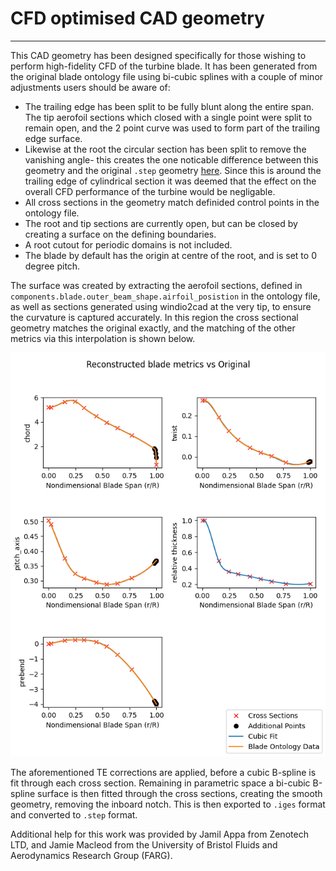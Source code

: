# CFD optimised CAD geometry
___

This CAD geometry has been designed specifically for those wishing to perform high-fidelity CFD of the turbine blade. It has been generated from the original blade ontology file using bi-cubic splines with a couple of minor adjustments users should be aware of:

- The trailing edge has been split to be fully blunt along the entire span. The tip aerofoil sections which closed with a single point were split to remain open, and the 2 point curve was used to form part of the trailing edge surface. 
- Likewise at the root the circular section has been split to remove the vanishing angle- this creates the one noticable difference between this geometry and the original `.step` geometry [here](https://github.com/IEAWindTask37/IEA-15-240-RWT/tree/master/CAD). Since this is around the trailing edge of cylindrical section it was deemed that the effect on the overall CFD performance of the turbine would be negligable.
- All cross sections in the geometry match definided control points in the ontology file.
- The root and tip sections are currently open, but can be closed by creating a surface on the defining boundaries.
- A root cutout for periodic domains is not included.
- The blade by default has the origin at centre of the root, and is set to 0 degree pitch.

The surface was created by extracting the aerofoil sections, defined in `components.blade.outer_beam_shape.airfoil_posistion`  in the ontology file, as well as sections generated using windio2cad at the very tip, to ensure the curvature is captured accurately. In this region the cross sectional geometry matches the original exactly, and the matching of the other metrics via this interpolation is shown below. 

![](Cross_comparision.png)

The aforementioned TE corrections are applied, before a cubic B-spline is fit through each cross section. Remaining in parametric space a bi-cubic B-spline surface is then fitted through the cross sections, creating the smooth geometry, removing the inboard notch. This is then exported to `.iges` format and converted to `.step` format. 

Additional help for this work was provided by Jamil Appa from Zenotech LTD, and Jamie Macleod from the University of Bristol Fluids and Aerodynamics Research Group (FARG).